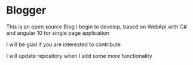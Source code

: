 # Blogger
This is an open source Blog I begin to develop, based on WebApi with C# and angular 10 for single page application
 
I will be glad if you are interested to contribute 
 
I will update repository when I add some more functionality
 
